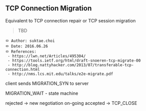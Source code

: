 ## TCP Connection Migration
Equivalent to TCP connection repair or TCP session migration

> TBD

```
ㅁ Author: suktae.choi
ㅁ Date: 2016.06.26
ㅁ References:
 - https://lwn.net/Articles/495304/
 - https://tools.ietf.org/html/draft-snoeren-tcp-migrate-00
 - http://blog.nattyhacker.com/2013/07/transferable-tcp-connection.html
 - http://nms.lcs.mit.edu/talks/e2e-migrate.pdf
```

client sends MIGRATION_SYN to server

MIGRATION_WAIT - state machine

rejected -> new negotiation on-going
accepted -> TCP_CLOSE
